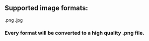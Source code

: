 ## Supported image formats:
.png
.jpg

### Every format will be converted to a high quality .png file.